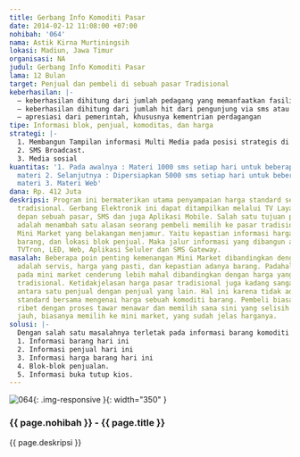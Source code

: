```yaml
---
title: Gerbang Info Komoditi Pasar
date: 2014-02-12 11:08:00 +07:00
nohibah: '064'
nama: Astik Kirna Murtiningsih
lokasi: Madiun, Jawa Timur
organisasi: NA
judul: Gerbang Info Komoditi Pasar
lama: 12 Bulan
target: Penjual dan pembeli di sebuah pasar Tradisional
keberhasilan: |-
  – keberhasilan dihitung dari jumlah pedagang yang memanfaatkan fasilitas gerbang itu, diatas 60% pedagang pasar dinyatakan berhasil.
  – keberhasilan dihitung dari jumlah hit dari pengunjung via sms atau aplikasi mobile, yang request terkait harga barang hari ini
  – apresiasi dari pemerintah, khususnya kementrian perdagangan
tipe: Informasi blok, penjual, komoditas, dan harga
strategi: |-
  1. Membangun Tampilan informasi Multi Media pada posisi strategis di pasar tradisional
  2. SMS Broadcast.
  3. Media sosial
kuantitas: '1. Pada awalnya : Materi 1000 sms setiap hari untuk beberapa kategori
  materi 2. Selanjutnya : Dipersiapkan 5000 sms setiap hari untuk beberapa kategori
  materi 3. Materi Web'
dana: Rp. 412 Juta
deskripsi: Program ini bermaterikan utama penyampaian harga standard sebuah pasar
  tradisional. Gerbang Elektronik ini dapat ditampilkan melalui TV Layar Lebar di
  depan sebuah pasar, SMS dan juga Aplikasi Mobile. Salah satu tujuan program ini
  adalah menambah satu alasan seorang pembeli memilih ke pasar tradisional daripada
  Mini Market yang belakangan menjamur. Yaitu kepastian informasi harga, ketersediaan
  barang, dan lokasi blok penjual. Maka jalur informasi yang dibangun akan berbasis
  TVTron, LED, Web, Aplikasi Seluler dan SMS Gateway.
masalah: Beberapa poin penting kemenangan Mini Market dibandingkan dengan pasar Tradisional
  adalah servis, harga yang pasti, dan kepastian adanya barang. Padahal biasanya harga
  pada mini market cenderung lebih mahal dibandingkan dengan harga yang ada di pasar
  tradisional. Ketidakjelasan harga pasar tradisional juga kadang sangat berbeda jauh
  antara satu penjual dengan penjual yang lain. Hal ini karena tidak adanya satu informasi
  standard bersama mengenai harga sebuah komoditi barang. Pembeli biasanya ketimbang
  ribet dengan proses tawar menawar dan memilih sana sini yang selisih harganya cukup
  jauh, biasanya memilih ke mini market, yang sudah jelas harganya.
solusi: |-
  Dengan salah satu masalahnya terletak pada informasi barang komoditi jualan, maka dirancang sebuah sistem Gerbang Elektronik Pasar, dengan data-data harga rata-rata dari komoditi barang. Tentu hal ini dimulai dari penjual yang mau melakukan lebih dulu. Pada program ini dirancang pembangunan sebuah server yang dikelola oleh pengelola pasar atau perusahaan limpahannya, yang berfiturkan :
  1. Informasi barang hari ini
  2. Informasi penjual hari ini
  3. Informasi harga barang hari ini
  4. Blok-blok penjualan.
  5. Informasi buka tutup kios.
---
```


![064](/static/img/hibahcms/064.png){: .img-responsive }{: width="350" }

### {{ page.nohibah }} - {{ page.title }}

{{ page.deskripsi }}
